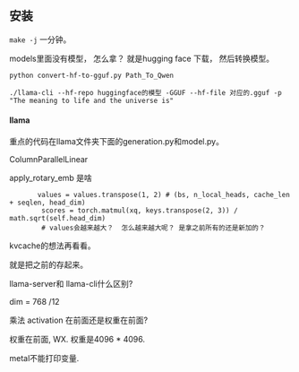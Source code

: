 

## 安装

`make -j` 一分钟。 

models里面没有模型， 怎么拿？  就是hugging face 下载， 然后转换模型。 

```
python convert-hf-to-gguf.py Path_To_Qwen

./llama-cli --hf-repo huggingface的模型 -GGUF --hf-file 对应的.gguf -p "The meaning to life and the universe is"
```





#### llama

重点的代码在llama文件夹下面的generation.py和model.py。

ColumnParallelLinear

apply_rotary_emb 是啥 

```
       values = values.transpose(1, 2) # (bs, n_local_heads, cache_len + seqlen, head_dim)
        scores = torch.matmul(xq, keys.transpose(2, 3)) / math.sqrt(self.head_dim)
        # values会越来越大？  怎么越来越大呢？ 是拿之前所有的还是新加的？ 
```

kvcache的想法再看看。 

就是把之前的存起来。 

llama-server和 llama-cli什么区别? 



dim = 768 /12 

乘法 activation 在前面还是权重在前面?

权重在前面, WX.  权重是4096 * 4096.

metal不能打印变量. 







